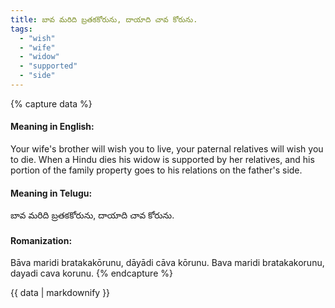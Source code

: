 ```yaml
---
title: బావ మరిది బ్రతకకోరును, దాయాది చావ కోరును.
tags:
  - "wish"
  - "wife"
  - "widow"
  - "supported"
  - "side"
---
```


{% capture data %}
#### Meaning in English:
Your wife's brother will wish you to live, your paternal relatives will wish you to die.
When a Hindu dies his widow is supported by her relatives, and his portion of the family property goes to his relations on the father's side.

#### Meaning in Telugu:
బావ మరిది బ్రతకకోరును, దాయాది చావ కోరును.

#### Romanization:
Bāva maridi bratakakōrunu, dāyādi cāva kōrunu.
Bava maridi bratakakorunu, dayadi cava korunu.
{% endcapture %}

{{ data | markdownify }}

